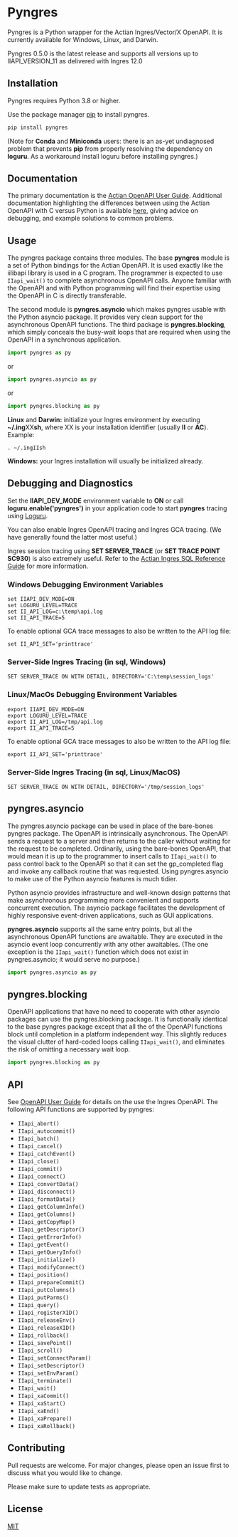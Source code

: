 # Pyngres

Pyngres is a Python wrapper for the Actian Ingres/Vector/X OpenAPI. It is
currently available for Windows, Linux, and Darwin. 

Pyngres 0.5.0 is the
latest release and supports all versions up to IIAPI_VERSION_11 as delivered
with Ingres 12.0

## Installation

Pyngres requires Python 3.8 or higher. 

Use the package manager [pip](https://pip.pypa.io/en/stable/) to install pyngres.

```bash
pip install pyngres
```

(Note for **Conda** and **Miniconda** users: there is an as-yet undiagnosed problem that prevents **pip** from properly resolving the dependency on **loguru**. As a workaround install loguru before installing pyngres.)

## Documentation
The primary documentation is the [Actian OpenAPI User Guide](https://docs.actian.com/actianingres/12.0/OpenAPIUser/OpenAPIUser_Title.htm#). Additional documentation highlighting the differences between using the Actian OpenAPI with C versus Python is available [here](http://pyngres-docs.duckdns.org), giving advice on debugging, and example solutions to common problems.

## Usage

The pyngres package contains three modules. The base **pyngres** module is a set of
Python bindings for the Actian OpenAPI. It is used exactly like the iilibapi 
library is used in a C program. The programmer is expected to use `IIapi_wait()` to 
complete asynchronous OpenAPI calls. Anyone familiar with the OpenAPI and
with Python programming will find their expertise using the OpenAPI in C is 
directly transferable. 

The second module is **pyngres.asyncio** which makes pyngres
usable with the Python asyncio package. It provides very clean support for
the asynchronous OpenAPI functions. The third package is **pyngres.blocking**, which
simply conceals the busy-wait loops that are required when using the OpenAPI 
in a synchronous application.

```python
import pyngres as py
```
or
```python
import pyngres.asyncio as py
```
or
```python
import pyngres.blocking as py
```

**Linux** and **Darwin:** initialize your Ingres environment by executing **~/.ing**XX**sh**, where XX
is your installation identifier (usually **II** or **AC**). Example:

```
. ~/.ingIIsh
```

**Windows:** your Ingres installation will usually be initialized already.

## Debugging and Diagnostics

Set the **IIAPI_DEV_MODE** environment variable to **ON** or call **loguru.enable('pyngres')**
in your application code to start **pyngres** tracing using 
[Loguru](https://loguru.readthedocs.io/en/stable/).

You can also enable Ingres OpenAPI tracing and Ingres GCA tracing. (We have generally found the latter most useful.) 

Ingres session tracing using **SET SERVER_TRACE** (or **SET TRACE POINT SC930**) is also extremely useful. Refer to the [Actian Ingres SQL Reference Guide](https://docs.actian.com/actianx/12.0/index.html#page/SQLRef/SERVER_TRACE.htm) for more information.

### Windows Debugging Environment Variables
```
set IIAPI_DEV_MODE=ON
set LOGURU_LEVEL=TRACE
set II_API_LOG=c:\temp\api.log
set II_API_TRACE=5
```
To enable optional GCA trace messages to also be written to the API log file:
```
set II_API_SET='printtrace'
```

### Server-Side Ingres Tracing (in **sql**, Windows)

```
SET SERVER_TRACE ON WITH DETAIL, DIRECTORY='C:\temp\session_logs'
```

### Linux/MacOs Debugging Environment Variables

```
export IIAPI_DEV_MODE=ON
export LOGURU_LEVEL=TRACE
export II_API_LOG=/tmp/api.log
export II_API_TRACE=5
```
To enable optional GCA trace messages to also be written to the API log file:
```
export II_API_SET='printtrace'
```

### Server-Side Ingres Tracing (in **sql**, Linux/MacOS)

```
SET SERVER_TRACE ON WITH DETAIL, DIRECTORY='/tmp/session_logs'
```

## pyngres.asyncio

The pyngres.asyncio package can be used in place of the bare-bones pyngres
package. The OpenAPI is intrinsically asynchronous. The OpenAPI sends a request to a 
server and then returns to the caller without waiting for the request to 
be completed. Ordinarily, using the bare-bones OpenAPI, that would mean
it is up to the programmer to insert calls to `IIapi_wait()` 
to pass control back to the OpenAPI so that it can set the gp_completed flag 
and invoke any callback routine that was requested. Using pyngres.asyncio 
to make use of the Python asyncio features is much tidier.

Python asyncio provides infrastructure and well-known design patterns that
make asynchronous programming more convenient and supports
concurrent execution. The asyncio package facilitates the development of 
highly responsive event-driven applications, such as GUI applications.

**pyngres.asyncio** supports all the same entry points, but all the asynchronous 
OpenAPI functions are awaitable. They are executed in the asyncio event loop
concurrently with any other awaitables. (The one exception is the `IIapi_wait()`
function which does not exist in pyngres.asyncio; it would serve no purpose.)

```python
import pyngres.asyncio as py
```

## pyngres.blocking

OpenAPI applications that have no need to cooperate with other asyncio 
packages can use the pyngres.blocking package. It is functionally identical
to the base pyngres package except that all the of the OpenAPI functions 
block until completion in a platform independent way. This slightly reduces
the visual clutter of hard-coded loops calling `IIapi_wait()`, and eliminates
the risk of omitting a necessary wait loop. 

```python
import pyngres.blocking as py
```

## API

See [OpenAPI User Guide](https://docs.actian.com/ingres/11.2/#page/OpenAPIUser/OpenAPIUser_Title.htm) for details on the use the Ingres OpenAPI. The following API functions are supported by pyngres:

- `IIapi_abort()`
- `IIapi_autocommit()`
- `IIapi_batch()`
- `IIapi_cancel()`
- `IIapi_catchEvent()`
- `IIapi_close()`
- `IIapi_commit()`
- `IIapi_connect()`
- `IIapi_convertData()`
- `IIapi_disconnect()`
- `IIapi_formatData()`
- `IIapi_getColumnInfo()`
- `IIapi_getColumns()`
- `IIapi_getCopyMap()`
- `IIapi_getDescriptor()`
- `IIapi_getErrorInfo()`
- `IIapi_getEvent()`
- `IIapi_getQueryInfo()`
- `IIapi_initialize()`
- `IIapi_modifyConnect()`
- `IIapi_position()`
- `IIapi_prepareCommit()`
- `IIapi_putColumns()`
- `IIapi_putParms()`
- `IIapi_query()`
- `IIapi_registerXID()`
- `IIapi_releaseEnv()`
- `IIapi_releaseXID()`
- `IIapi_rollback()`
- `IIapi_savePoint()`
- `IIapi_scroll()`
- `IIapi_setConnectParam()`
- `IIapi_setDescriptor()`
- `IIapi_setEnvParam()`
- `IIapi_terminate()`
- `IIapi_wait()`
- `IIapi_xaCommit()`
- `IIapi_xaStart()`
- `IIapi_xaEnd()`
- `IIapi_xaPrepare()`
- `IIapi_xaRollback()`

## Contributing

Pull requests are welcome. For major changes, please open an issue first
to discuss what you would like to change.

Please make sure to update tests as appropriate.

## License

[MIT](https://choosealicense.com/licenses/mit/)



